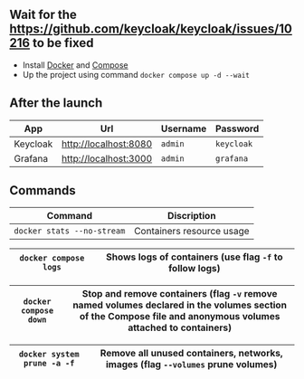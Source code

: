 ## Wait for the https://github.com/keycloak/keycloak/issues/10216 to be fixed

- Install [Docker](https://docs.docker.com/engine/install/) and [Compose](https://docs.docker.com/compose/cli-command/)
- Up the project using command `docker compose up -d --wait`

## After the launch

| App | Url | Username | Password 
|-|-|-|-
| Keycloak | [http://localhost:8080](http://localhost:8080) | `admin` | `keycloak`
| Grafana | [http://localhost:3000](http://localhost:3000) | `admin` | `grafana`

## Commands

| Command | Discription
|-|-
| `docker stats --no-stream` | Containers resource usage

| `docker compose logs` | Shows logs of containers (use flag `-f` to follow logs)
|-|-


| `docker compose down` | Stop and remove containers (flag `-v` remove named volumes declared in the volumes section of the Compose file and anonymous volumes attached to containers)
|-|-


| `docker system prune -a -f` | Remove all unused containers, networks, images (flag `--volumes` prune volumes)
|-|-
